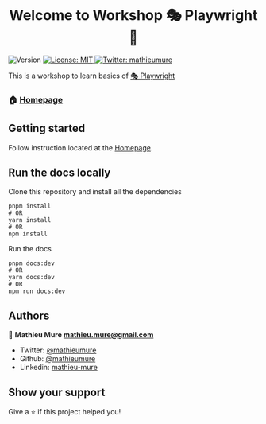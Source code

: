 <h1 style="text-align: center">Welcome to Workshop 🎭 Playwright 👋</h1>
<p>
  <img alt="Version" src="https://img.shields.io/badge/version-1.0.0-blue.svg?cacheSeconds=2592000" />
  <a href="#" target="_blank">
    <img alt="License: MIT" src="https://img.shields.io/badge/License-MIT-yellow.svg" />
  </a>
  <a href="https://twitter.com/mathieumure" target="_blank">
    <img alt="Twitter: mathieumure" src="https://img.shields.io/twitter/follow/mathieumure.svg?style=social" />
  </a>
</p>

This is a workshop to learn basics of [🎭 Playwright](https://playwright.dev/)

### 🏠 [Homepage](http://localhost:3000/workshop-playwright)

## Getting started

Follow instruction located at the [Homepage](http://localhost:3000/workshop-playwright).

## Run the docs locally

Clone this repository and install all the dependencies

```shell
pnpm install
# OR
yarn install
# OR
npm install
```

Run the docs

```shell
pnpm docs:dev
# OR
yarn docs:dev
# OR
npm run docs:dev
```

## Authors

👤 **Mathieu Mure <mathieu.mure@gmail.com>**

* Twitter: [@mathieumure](https://twitter.com/mathieumure)
* Github: [@mathieumure](https://github.com/mathieumure)
* Linkedin: [mathieu-mure](https://www.linkedin.com/in/mathieu-mure/)

## Show your support

Give a ⭐️ if this project helped you!
